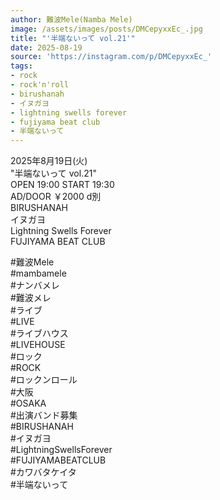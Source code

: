 ```yaml
---
author: 難波Mele(Namba Mele)
image: /assets/images/posts/DMCepyxxEc_.jpg
title: "'半端ないって vol.21'"
date: 2025-08-19
source: 'https://instagram.com/p/DMCepyxxEc_'
tags:
- rock
- rock'n'roll
- birushanah
- イヌガヨ
- lightning swells forever
- fujiyama beat club
- 半端ないって
---
```

2025年8月19日(火)<br>
"半端ないって vol.21"<br>
OPEN 19:00 START 19:30<br>
AD/DOOR ￥2000 d別<br>
BIRUSHANAH<br>
イヌガヨ<br>
Lightning Swells Forever<br>
FUJIYAMA BEAT CLUB

#難波Mele<br>
#mambamele<br>
#ナンバメレ<br>
#難波メレ<br>
#ライブ<br>
#LIVE<br>
#ライブハウス<br>
#LIVEHOUSE<br>
#ロック<br>
#ROCK<br>
#ロックンロール<br>
#大阪<br>
#OSAKA<br>
#出演バンド募集<br>
#BIRUSHANAH<br>
#イヌガヨ<br>
#LightningSwellsForever<br>
#FUJIYAMABEATCLUB<br>
#カワバタケイタ<br>
#半端ないって